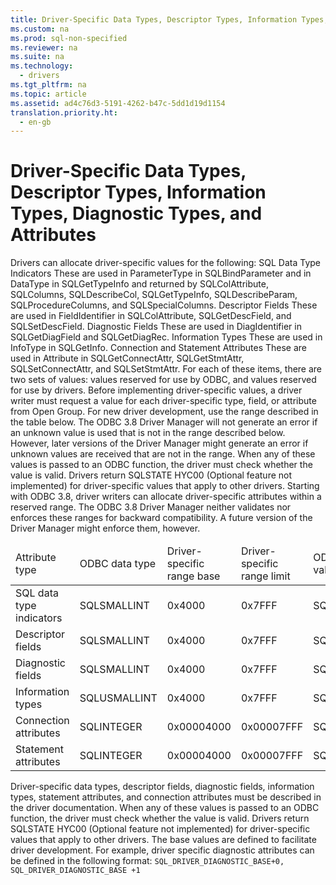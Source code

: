 ```yaml
---
title: Driver-Specific Data Types, Descriptor Types, Information Types, Diagnostic Types, and Attributes
ms.custom: na
ms.prod: sql-non-specified
ms.reviewer: na
ms.suite: na
ms.technology: 
  - drivers
ms.tgt_pltfrm: na
ms.topic: article
ms.assetid: ad4c76d3-5191-4262-b47c-5dd1d19d1154
translation.priority.ht: 
  - en-gb
---
```

# Driver-Specific Data Types, Descriptor Types, Information Types, Diagnostic Types, and Attributes
<?xml version="1.0" encoding="utf-8"?>
<developerConceptualDocument xmlns="http://ddue.schemas.microsoft.com/authoring/2003/5" xmlns:xlink="http://www.w3.org/1999/xlink" xmlns:xsi="http://www.w3.org/2001/XMLSchema-instance" xsi:schemaLocation="http://ddue.schemas.microsoft.com/authoring/2003/5 http://dduestorage.blob.core.windows.net/ddueschema/developer.xsd">
  <introduction>
    <para>Drivers can allocate driver-specific values for the following:</para>
    <list class="bullet">
      <listItem>
        <para>
          <legacyBold>SQL Data Type Indicators</legacyBold> These are used in <legacyItalic>ParameterType</legacyItalic> in <legacyBold>SQLBindParameter</legacyBold> and in <legacyItalic>DataType</legacyItalic> in <legacyBold>SQLGetTypeInfo</legacyBold> and returned by <legacyBold>SQLColAttribute</legacyBold>, <legacyBold>SQLColumns</legacyBold>, <legacyBold>SQLDescribeCol</legacyBold>, <legacyBold>SQLGetTypeInfo</legacyBold>, <legacyBold>SQLDescribeParam</legacyBold>, <legacyBold>SQLProcedureColumns</legacyBold>, and <legacyBold>SQLSpecialColumns</legacyBold>.</para>
      </listItem>
      <listItem>
        <para>
          <legacyBold>Descriptor Fields</legacyBold> These are used in <legacyItalic>FieldIdentifier</legacyItalic> in <legacyBold>SQLColAttribute</legacyBold>, <legacyBold>SQLGetDescField</legacyBold>, and <legacyBold>SQLSetDescField</legacyBold>.</para>
      </listItem>
      <listItem>
        <para>
          <legacyBold>Diagnostic Fields</legacyBold> These are used in <legacyItalic>DiagIdentifier</legacyItalic> in <legacyBold>SQLGetDiagField</legacyBold> and <legacyBold>SQLGetDiagRec</legacyBold>.</para>
      </listItem>
      <listItem>
        <para>
          <legacyBold>Information Types</legacyBold> These are used in <legacyItalic>InfoType</legacyItalic> in <legacyBold>SQLGetInfo</legacyBold>.</para>
      </listItem>
      <listItem>
        <para>
          <legacyBold>Connection and Statement Attributes</legacyBold> These are used in <legacyItalic>Attribute</legacyItalic> in <legacyBold>SQLGetConnectAttr</legacyBold>, <legacyBold>SQLGetStmtAttr</legacyBold>, <legacyBold>SQLSetConnectAttr</legacyBold>, and <legacyBold>SQLSetStmtAttr</legacyBold>.</para>
      </listItem>
    </list>
    <para>For each of these items, there are two sets of values: values reserved for use by ODBC, and values reserved for use by drivers. Before implementing driver-specific values, a driver writer must request a value for each driver-specific type, field, or attribute from Open Group. For new driver development, use the range described in the table below. The ODBC 3.8 Driver Manager will not generate an error if an unknown value is used that is not in the range described below. However, later versions of the Driver Manager might generate an error if unknown values are received that are not in the range.</para>
    <para>When any of these values is passed to an ODBC function, the driver must check whether the value is valid. Drivers return SQLSTATE HYC00 (Optional feature not implemented) for driver-specific values that apply to other drivers.</para>
    <para>Starting with ODBC 3.8, driver writers can allocate driver-specific attributes within a reserved range.</para>
    <alert class="note">
      <para>The ODBC 3.8 Driver Manager neither validates nor enforces these ranges for backward compatibility. A future version of the Driver Manager might enforce them, however.</para>
    </alert>
    <table xmlns:caps="http://schemas.microsoft.com/build/caps/2013/11">
      <thead>
        <tr>
          <TD>
            <para>Attribute type</para>
          </TD>
          <TD>
            <para>ODBC data type</para>
          </TD>
          <TD>
            <para>Driver-specific range base</para>
          </TD>
          <TD>
            <para>Driver-specific range limit</para>
          </TD>
          <TD>
            <para>ODBC constant for driver-specific value range base</para>
          </TD>
        </tr>
      </thead>
      <tbody>
        <tr>
          <TD>
            <para>SQL data type indicators</para>
          </TD>
          <TD>
            <para>SQLSMALLINT</para>
          </TD>
          <TD>
            <para>0x4000</para>
          </TD>
          <TD>
            <para>0x7FFF</para>
          </TD>
          <TD>
            <para>SQL_DRIVER_SQL_TYPE_BASE</para>
          </TD>
        </tr>
        <tr>
          <TD>
            <para>Descriptor fields</para>
          </TD>
          <TD>
            <para>SQLSMALLINT</para>
          </TD>
          <TD>
            <para>0x4000</para>
          </TD>
          <TD>
            <para>0x7FFF</para>
          </TD>
          <TD>
            <para>SQL_DRIVER_DESCRIPTOR_BASE</para>
          </TD>
        </tr>
        <tr>
          <TD>
            <para>Diagnostic fields</para>
          </TD>
          <TD>
            <para>SQLSMALLINT</para>
          </TD>
          <TD>
            <para>0x4000</para>
          </TD>
          <TD>
            <para>0x7FFF</para>
          </TD>
          <TD>
            <para>SQL_DRIVER_DIAGNOSTIC_BASE</para>
          </TD>
        </tr>
        <tr>
          <TD>
            <para>Information types</para>
          </TD>
          <TD>
            <para>SQLUSMALLINT</para>
          </TD>
          <TD>
            <para>0x4000</para>
          </TD>
          <TD>
            <para>0x7FFF</para>
          </TD>
          <TD>
            <para>SQL_DRIVER_INFO_TYPE_BASE</para>
          </TD>
        </tr>
        <tr>
          <TD>
            <para>Connection attributes</para>
          </TD>
          <TD>
            <para>SQLINTEGER</para>
          </TD>
          <TD>
            <para>0x00004000</para>
          </TD>
          <TD>
            <para>0x00007FFF</para>
          </TD>
          <TD>
            <para>SQL_DRIVER_CONNECT_ATTR_BASE</para>
          </TD>
        </tr>
        <tr>
          <TD>
            <para>Statement attributes</para>
          </TD>
          <TD>
            <para>SQLINTEGER</para>
          </TD>
          <TD>
            <para>0x00004000</para>
          </TD>
          <TD>
            <para>0x00007FFF</para>
          </TD>
          <TD>
            <para>SQL_DRIVER_STATEMENT_ATTR_BASE</para>
          </TD>
        </tr>
      </tbody>
    </table>
    <alert class="note">
      <para>Driver-specific data types, descriptor fields, diagnostic fields, information types, statement attributes, and connection attributes must be described in the driver documentation. When any of these values is passed to an ODBC function, the driver must check whether the value is valid. Drivers return SQLSTATE HYC00 (Optional feature not implemented) for driver-specific values that apply to other drivers.</para>
    </alert>
    <para>The base values are defined to facilitate driver development. For example, driver specific diagnostic attributes can be defined in the following format:</para>
    <code>SQL_DRIVER_DIAGNOSTIC_BASE+0, SQL_DRIVER_DIAGNOSTIC_BASE +1</code>
  </introduction>
  <relatedTopics />
</developerConceptualDocument>